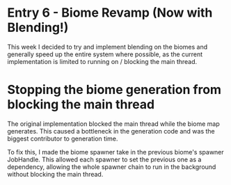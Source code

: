 # Entry 6 - Biome Revamp (Now with Blending!)
This week I decided to try and implement blending on the biomes
and generally speed up the entire system where possible,
as the current implementation is limited to running on / blocking the main thread.

# Stopping the biome generation from blocking the main thread
The original implementation blocked the main thread while the biome map generates.
This caused a bottleneck in the generation code and was the biggest contributor to generation time.

To fix this, I made the biome spawner take in the previous biome's spawner JobHandle.
This allowed each spawner to set the previous one as a dependency,
allowing the whole spawner chain to run in the background without blocking the main thread.
